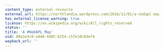 ```yaml
---
content_type: external-resource
external_url: https://northlandia.wordpress.com/2016/11/01/a-nodapl-map/
has_external_license_warning: true
license: https://en.wikipedia.org/wiki/All_rights_reserved
status: ''
title: 'A #NoDAPL Map'
uid: 80a1e3c0-a448-4485-b254-c57e10c8def4
wayback_url: ''
---
```

